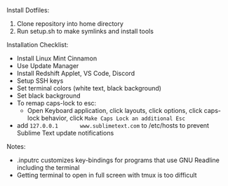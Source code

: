 Install Dotfiles:
1. Clone repository into home directory
2. Run setup.sh to make symlinks and install tools

Installation Checklist:
  - Install Linux Mint Cinnamon
  - Use Update Manager
  - Install Redshift Applet, VS Code, Discord
  - Setup SSH keys
  - Set terminal colors (white text, black background)
  - Set black background
  - To remap caps-lock to esc:
    - Open Keyboard application, click layouts, click options, click caps-lock behavior, click `Make Caps Lock an additional Esc`
  - add `127.0.0.1       www.sublimetext.com` to /etc/hosts to prevent Sublime Text update notifications

Notes:
  - .inputrc customizes key-bindings for programs that use GNU Readline including the terminal
  - Getting terminal to open in full screen with tmux is too difficult
